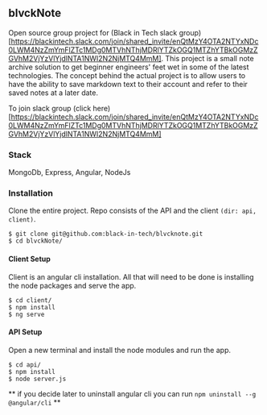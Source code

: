 ## blvckNote
Open source group project for (Black in Tech slack group)[https://blackintech.slack.com/join/shared_invite/enQtMzY4OTA2NTYxNDc0LWM4NzZmYmFlZTc1MDg0MTVhNThjMDRlYTZkOGQ1MTZhYTBkOGMzZGVhM2VjYzVlYjdlNTA1NWI2N2NjMTQ4MmM]. This project is a small note archive solution to get beginner engineers' feet wet in some of the latest technologies. The concept behind the actual project is to allow users to have the ability to save markdown text to their account and refer to their saved notes at a later date. 

To join slack group (click here)[https://blackintech.slack.com/join/shared_invite/enQtMzY4OTA2NTYxNDc0LWM4NzZmYmFlZTc1MDg0MTVhNThjMDRlYTZkOGQ1MTZhYTBkOGMzZGVhM2VjYzVlYjdlNTA1NWI2N2NjMTQ4MmM]

### Stack
MongoDb, Express, Angular, NodeJs

### Installation

Clone the entire project. Repo consists of the API and the client `(dir: api, client)`. 

```
$ git clone git@github.com:black-in-tech/blvcknote.git
$ cd blvckNote/
```

#### Client Setup

Client is an angular cli installation. All that will need to be done is installing the node packages and serve the app.

```
$ cd client/
$ npm install
$ ng serve
```

#### API Setup

Open a new terminal and install the node modules and run the app.

```
$ cd api/
$ npm install
$ node server.js
```

** if you decide later to uninstall angular cli you can run `npm uninstall --g @angular/cli` **
